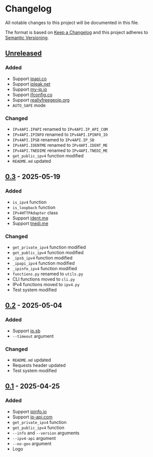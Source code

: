# Changelog
All notable changes to this project will be documented in this file.

The format is based on [Keep a Changelog](http://keepachangelog.com/en/1.0.0/)
and this project adheres to [Semantic Versioning](http://semver.org/spec/v2.0.0.html).

## [Unreleased]
### Added
- Support [ipapi.co](https://ipapi.co/json/)
- Support [ipleak.net](https://ipleak.net/json/)
- Support [my-ip.io](https://www.my-ip.io/)
- Support [ifconfig.co](https://ifconfig.co/json)
- Support [reallyfreegeoip.org](https://reallyfreegeoip.org/json/)
- `AUTO_SAFE` mode
### Changed
- `IPv4API.IPAPI` renamed to `IPv4API.IP_API_COM`
- `IPv4API.IPINFO` renamed to `IPv4API.IPINFO_IO`
- `IPv4API.IPSB` renamed to `IPv4API.IP_SB`
- `IPv4API.IDENTME` renamed to `IPv4API.IDENT_ME`
- `IPv4API.TNEDIME` renamed to `IPv4API.TNEDI_ME`
- `get_public_ipv4` function modified
- `README.md` updated
## [0.3] - 2025-05-19
### Added
- `is_ipv4` function
- `is_loopback` function
- `IPv4HTTPAdapter` class
- Support [ident.me](https://ident.me/json)
- Support [tnedi.me](https://tnedi.me/json)
### Changed
- `get_private_ipv4` function modified
- `get_public_ipv4` function modified
- `_ipsb_ipv4` function modified
- `_ipapi_ipv4` function modified
- `_ipinfo_ipv4` function modified
- `functions.py` renamed to `utils.py` 
- CLI functions moved to `cli.py`
- IPv4 functions moved to `ipv4.py`
- Test system modified
## [0.2] - 2025-05-04
### Added
- Support [ip.sb](https://api.ip.sb/geoip)
- `--timeout` argument
### Changed
- `README.md` updated
- Requests header updated
- Test system modified
## [0.1] - 2025-04-25
### Added
- Support [ipinfo.io](https://ipinfo.io)
- Support [ip-api.com](https://ip-api.com)
- `get_private_ipv4` function
- `get_public_ipv4` function
- `--info` and `--version` arguments
- `--ipv4-api` argument
- `--no-geo` argument
- Logo

[Unreleased]: https://github.com/openscilab/ipspot/compare/v0.3...dev
[0.3]: https://github.com/openscilab/ipspot/compare/v0.2...v0.3
[0.2]: https://github.com/openscilab/ipspot/compare/v0.1...v0.2
[0.1]: https://github.com/openscilab/ipspot/compare/3216fb7...v0.1



